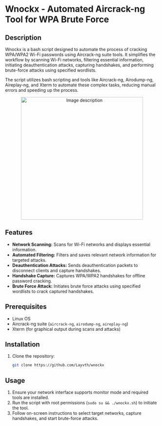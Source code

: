 # Wnockx - Automated Aircrack-ng Tool for WPA Brute Force

## Description
Wnockx is a bash script designed to automate the process of cracking WPA/WPA2 Wi-Fi passwords using Aircrack-ng suite tools. It simplifies the workflow by scanning Wi-Fi networks, filtering essential information, initiating deauthentication attacks, capturing handshakes, and performing brute-force attacks using specified wordlists.

The script utilizes bash scripting and tools like Aircrack-ng, Airodump-ng, Aireplay-ng, and Xterm to automate these complex tasks, reducing manual errors and speeding up the process.
<p align="center"><img src="https://github.com/Layvth/wnockx/blob/main/src/banner.png" width="400" alt="Image description"></p>

## Features
- **Network Scanning:** Scans for Wi-Fi networks and displays essential information.
- **Automated Filtering:** Filters and saves relevant network information for targeted attacks.
- **Deauthentication Attacks:** Sends deauthentication packets to disconnect clients and capture handshakes.
- **Handshake Capture:** Captures WPA/WPA2 handshakes for offline password cracking.
- **Brute Force Attack:** Initiates brute force attacks using specified wordlists to crack captured handshakes.
## Prerequisites
- Linux OS
- Aircrack-ng suite (`aircrack-ng`, `airodump-ng`, `aireplay-ng`)
- Xterm (for graphical output during scans and attacks)


## Installation
1. Clone the repository:
   ```bash
   git clone https://github.com/Layvth/wnockx

## Usage
1. Ensure your network interface supports monitor mode and required tools are installed.
2. Run the script with root permissions (`sudo su && ./wnockx.sh`) to initiate the tool.
3. Follow on-screen instructions to select target networks, capture handshakes, and start brute-force attacks.
